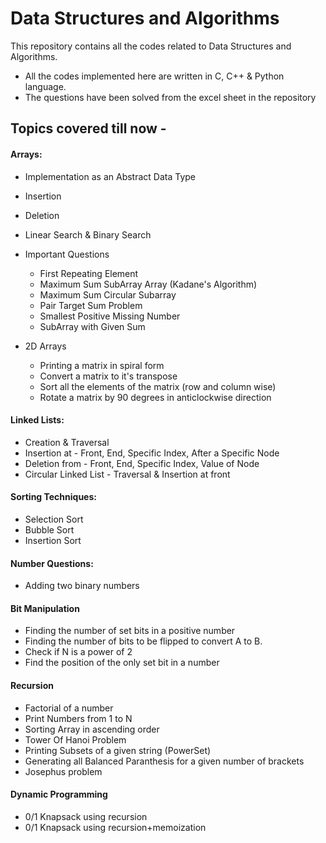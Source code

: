 # Data Structures and Algorithms

This repository contains all the codes related to Data Structures and Algorithms.

- All the codes implemented here are written in C, C++ & Python language.
- The questions have been solved from the excel sheet in the repository

## Topics covered till now - 

#### Arrays:
- Implementation as an Abstract Data Type
- Insertion
- Deletion
- Linear Search & Binary Search
- Important Questions
    - First Repeating Element
    - Maximum Sum SubArray Array (Kadane's Algorithm)
    - Maximum Sum Circular Subarray
    - Pair Target Sum Problem
    - Smallest Positive Missing Number
    - SubArray with Given Sum

- 2D Arrays
    - Printing a matrix in spiral form
    - Convert a matrix to it's transpose
    - Sort all the elements of the matrix (row and column wise)
    - Rotate a matrix by 90 degrees in anticlockwise direction

#### Linked Lists:
- Creation & Traversal
- Insertion at - Front, End, Specific Index, After a Specific Node
- Deletion from - Front, End, Specific Index, Value of Node
- Circular Linked List - Traversal & Insertion at front

#### Sorting Techniques:
- Selection Sort
- Bubble Sort
- Insertion Sort

#### Number Questions:
- Adding two binary numbers

#### Bit Manipulation
- Finding the number of set bits in a positive number
- Finding the number of bits to be flipped to convert A to B.
- Check if N is a power of 2
- Find the position of the only set bit in a number

#### Recursion
- Factorial of a number
- Print Numbers from 1 to N
- Sorting Array in ascending order
- Tower Of Hanoi Problem
- Printing Subsets of a given string (PowerSet)
- Generating all Balanced Paranthesis for a given number of brackets
- Josephus problem

#### Dynamic Programming
- 0/1 Knapsack using recursion
- 0/1 Knapsack using recursion+memoization